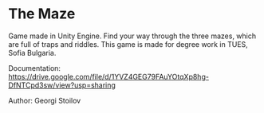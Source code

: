 # The Maze

Game made in Unity Engine. Find your way through the three mazes, which are full of traps and riddles. This game is made for degree work in TUES, Sofia Bulgaria.

Documentation: https://drive.google.com/file/d/1YVZ4GEG79FAuYOtqXp8hg-DfNTCpd3sw/view?usp=sharing

Author: Georgi Stoilov

